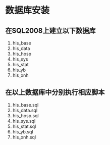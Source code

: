 # 数据库安装

## 在SQL2008上建立以下数据库

1. his_base
2. his_data 
3. his_hosp
4. his_sys
5. his_stat
6. his_yb
7. his_xnh

## 在以上数据库中分别执行相应脚本

1. his_base.sql
2. his_data.sql
3. his_hosp.sql
4. his_sys.sql
5. his_stat.sql
6. his_yb.sql
7. his_xnh.sql

